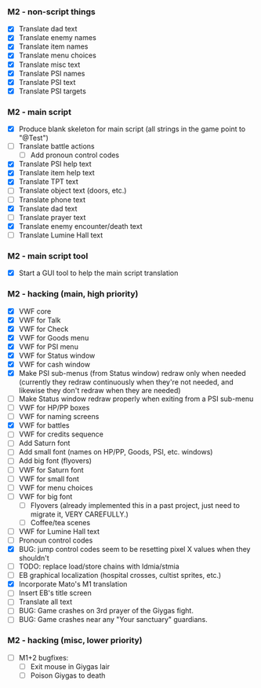 ### M2 - non-script things
- [X] Translate dad text
- [X] Translate enemy names
- [X] Translate item names
- [X] Translate menu choices
- [X] Translate misc text
- [X] Translate PSI names
- [X] Translate PSI text
- [X] Translate PSI targets

### M2 - main script
- [X] Produce blank skeleton for main script (all strings in the game point to "@Test")
- [ ] Translate battle actions
  - [ ] Add pronoun control codes
- [X] Translate PSI help text
- [X] Translate item help text
- [X] Translate TPT text
- [ ] Translate object text (doors, etc.)
- [ ] Translate phone text
- [X] Translate dad text
- [ ] Translate prayer text
- [X] Translate enemy encounter/death text
- [ ] Translate Lumine Hall text

### M2 - main script tool
- [X] Start a GUI tool to help the main script translation

### M2 - hacking (main, high priority)
- [X] VWF core
- [X] VWF for Talk
- [X] VWF for Check
- [X] VWF for Goods menu
- [X] VWF for PSI menu
- [X] VWF for Status window
- [X] VWF for cash window
- [X] Make PSI sub-menus (from Status window) redraw only when needed (currently they redraw continuously when they're not needed, and likewise they don't redraw when they are needed)
- [ ] Make Status window redraw properly when exiting from a PSI sub-menu
- [ ] VWF for HP/PP boxes
- [ ] VWF for naming screens
- [X] VWF for battles
- [ ] VWF for credits sequence
- [ ] Add Saturn font
- [ ] Add small font (names on HP/PP, Goods, PSI, etc. windows)
- [ ] Add big font (flyovers)
- [ ] VWF for Saturn font
- [ ] VWF for small font
- [ ] VWF for menu choices
- [ ] VWF for big font
  - [ ] Flyovers (already implemented this in a past project, just need to migrate it, VERY CAREFULLY.)
  - [ ] Coffee/tea scenes
- [ ] VWF for Lumine Hall text
- [ ] Pronoun control codes
- [X] BUG: jump control codes seem to be resetting pixel X values when they shouldn't
- [ ] TODO: replace load/store chains with ldmia/stmia
- [ ] EB graphical localization (hospital crosses, cultist sprites, etc.)
- [X] Incorporate Mato's M1 translation
- [ ] Insert EB's title screen
- [ ] Translate all text
- [ ] BUG: Game crashes on 3rd prayer of the Giygas fight.
- [ ] BUG: Game crashes near any "Your sanctuary" guardians.

### M2 - hacking (misc, lower priority)
- [ ] M1+2 bugfixes:
  - [ ] Exit mouse in Giygas lair
  - [ ] Poison Giygas to death
